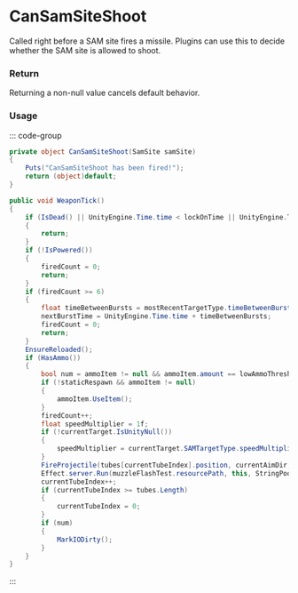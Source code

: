 # CanSamSiteShoot
<Badge type="info" text="Entity"/><Badge type="danger" text="Carbon Compatible"/><Badge type="warning" text="Oxide Compatible"/>
Called right before a SAM site fires a missile. Plugins can use this to decide whether the SAM site is allowed to shoot.

### Return
Returning a non-null value cancels default behavior.

### Usage
::: code-group
```csharp [Example]
private object CanSamSiteShoot(SamSite samSite)
{
	Puts("CanSamSiteShoot has been fired!");
	return (object)default;
}
```
```csharp [Source — Assembly-CSharp @ SamSite]
public void WeaponTick()
{
	if (IsDead() || UnityEngine.Time.time < lockOnTime || UnityEngine.Time.time < nextBurstTime)
	{
		return;
	}
	if (!IsPowered())
	{
		firedCount = 0;
		return;
	}
	if (firedCount >= 6)
	{
		float timeBetweenBursts = mostRecentTargetType.timeBetweenBursts;
		nextBurstTime = UnityEngine.Time.time + timeBetweenBursts;
		firedCount = 0;
		return;
	}
	EnsureReloaded();
	if (HasAmmo())
	{
		bool num = ammoItem != null && ammoItem.amount == lowAmmoThreshold;
		if (!staticRespawn && ammoItem != null)
		{
			ammoItem.UseItem();
		}
		firedCount++;
		float speedMultiplier = 1f;
		if (!currentTarget.IsUnityNull())
		{
			speedMultiplier = currentTarget.SAMTargetType.speedMultiplier;
		}
		FireProjectile(tubes[currentTubeIndex].position, currentAimDir, speedMultiplier);
		Effect.server.Run(muzzleFlashTest.resourcePath, this, StringPool.Get("Tube " + (currentTubeIndex + 1)), UnityEngine.Vector3.zero, UnityEngine.Vector3.up);
		currentTubeIndex++;
		if (currentTubeIndex >= tubes.Length)
		{
			currentTubeIndex = 0;
		}
		if (num)
		{
			MarkIODirty();
		}
	}
}

```
:::
